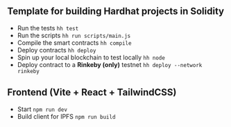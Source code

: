 ## Template for building Hardhat projects in Solidity
- Run the tests
`hh test`
- Run the scripts
`hh run scripts/main.js`
- Compile the smart contracts
`hh compile`
- Deploy contracts
`hh deploy`
- Spin up your local blockchain to test locally
`hh node`
- Deploy contract to a **Rinkeby (only)** testnet
`hh deploy --network rinkeby`

##  Frontend (Vite + React + TailwindCSS)
- Start
`npm run dev`
- Build client for IPFS
`npm run build`
